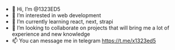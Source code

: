 - 👋 Hi, I’m @1323ED5
- 👀 I’m interested in web development
- 🌱 I’m currently learning react, next, strapi
- 💞️ I’m looking to collaborate on projects that will bring me a lot of experience and new knowledge
- 📫 You can message me in telegram https://t.me/x1323ed5

<!---
1323ED5/1323ED5 is a ✨ special ✨ repository because its `README.md` (this file) appears on your GitHub profile.
You can click the Preview link to take a look at your changes.
--->
